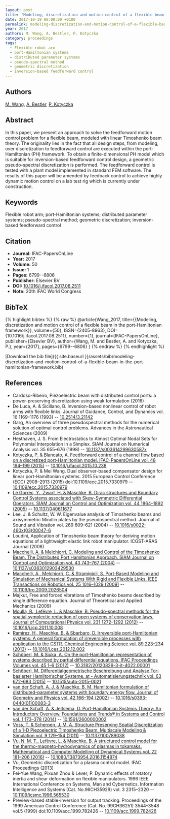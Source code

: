 ```yaml
---
layout: post
title: "Modeling, discretization and motion control of a flexible beam in the port-Hamiltonian framework"
date: 2017-10-19 00:00:00 +0100
permalink: modeling-discretization-and-motion-control-of-a-flexible-beam-in-the-port-hamiltonian-framework
year: 2017
authors: M. Wang, A. Bestler, P. Kotyczka
category: proceedings
tags:
  - Flexible robot arm
  - port-Hamiltonian systems
  - distributed parameter systems
  - pseudo-spectral method
  - geometric discretization
  - inversion-based feedforward control
---
```

 
## Authors
[M. Wang](authors/mei-wang), [A. Bestler](authors/a-bestler), [P. Kotyczka](authors/paul-kotyczka)
 
## Abstract
In this paper, we present an approach to solve the feedforward motion control problem for a flexible beam, modeled with linear Timoshenko beam theory. The originality lies in the fact that all design steps, from modeling, over discretization to feedforward control are executed within the port-Hamiltonian (PH) framework. To obtain a finite-dimensional PH model which is suitable for inversion-based feedforward control design, a geometric pseudo-spectral discretization is performed. The feedforward control is tested with a plant model implemented in standard FEM software. The results of this paper will be amended by feedback control to achieve highly dynamic motion control on a lab test rig which is currently under construction.
 
## Keywords
Flexible robot arm; port-Hamiltonian systems; distributed parameter systems; pseudo-spectral method; geometric discretization; inversion-based feedforward control
 
## Citation
- **Journal:** IFAC-PapersOnLine
- **Year:** 2017
- **Volume:** 50
- **Issue:** 1
- **Pages:** 6799--6806
- **Publisher:** Elsevier BV
- **DOI:** [10.1016/j.ifacol.2017.08.2511](https://doi.org/10.1016/j.ifacol.2017.08.2511)
- **Note:** 20th IFAC World Congress
 
## BibTeX
{% highlight bibtex %}
{% raw %}
@article{Wang_2017,
  title={{Modeling, discretization and motion control of a flexible beam in the port-Hamiltonian framework}},
  volume={50},
  ISSN={2405-8963},
  DOI={10.1016/j.ifacol.2017.08.2511},
  number={1},
  journal={IFAC-PapersOnLine},
  publisher={Elsevier BV},
  author={Wang, M. and Bestler, A. and Kotyczka, P.},
  year={2017},
  pages={6799--6806}
}
{% endraw %}
{% endhighlight %}
 
[Download the bib file]({{ site.baseurl }}/assets/bib/modeling-discretization-and-motion-control-of-a-flexible-beam-in-the-port-hamiltonian-framework.bib)
 
## References
- Cardoso-Ribeiro, Piezoelectric beam with distributed control ports: a power-preserving discretization using weak formulation (2016)
- De Luca, A. & Siciliano, B. Inversion-based nonlinear control of robot arms with flexible links. Journal of Guidance, Control, and Dynamics vol. 16 1169–1176 (1993) -- [10.2514/3.21142](https://doi.org/10.2514/3.21142)
- Garg, An overview of three pseudospectral methods for the numerical solution of optimal control problems. Advances in the Astronautical Sciences (2009)
- Hesthaven, J. S. From Electrostatics to Almost Optimal Nodal Sets for Polynomial Interpolation in a Simplex. SIAM Journal on Numerical Analysis vol. 35 655–676 (1998) -- [10.1137/s003614299630587x](https://doi.org/10.1137/s003614299630587x)
- [Kotyczka, P. & Blancato, A. Feedforward control of a channel flow based on a discretized port-Hamiltonian model. IFAC-PapersOnLine vol. 48 194–199 (2015)](feedforward-control-of-a-channel-flow-based-on-a-discretized-port-hamiltonian-model) -- [10.1016/j.ifacol.2015.10.238](https://doi.org/10.1016/j.ifacol.2015.10.238)
- Kotyczka, P. & Mei Wang. Dual observer-based compensator design for linear port-Hamiltonian systems. 2015 European Control Conference (ECC) 2908–2913 (2015) doi:10.1109/ecc.2015.7330979 -- [10.1109/ecc.2015.7330979](https://doi.org/10.1109/ecc.2015.7330979)
- [Le Gorrec, Y., Zwart, H. & Maschke, B. Dirac structures and Boundary Control Systems associated with Skew-Symmetric Differential Operators. SIAM Journal on Control and Optimization vol. 44 1864–1892 (2005)](dirac-structures-and-boundary-control-systems-associated-with-skew-symmetric-differential-operators) -- [10.1137/040611677](https://doi.org/10.1137/040611677)
- Lee, J. & Schultz, W. W. Eigenvalue analysis of Timoshenko beams and axisymmetric Mindlin plates by the pseudospectral method. Journal of Sound and Vibration vol. 269 609–621 (2004) -- [10.1016/s0022-460x(03)00047-6](https://doi.org/10.1016/s0022-460x(03)00047-6)
- Loudini, Application of Timoshenko beam theory for deriving motion equations of a lightweight elastic link robot manipulator. ICGST-ARAS Journal (2006)
- [Macchelli, A. & Melchiorri, C. Modeling and Control of the Timoshenko Beam. The Distributed Port Hamiltonian Approach. SIAM Journal on Control and Optimization vol. 43 743–767 (2004)](modeling-and-control-of-the-timoshenko-beam-the-distributed-port-hamiltonian-approach) -- [10.1137/s0363012903429530](https://doi.org/10.1137/s0363012903429530)
- [Macchelli, A., Melchiorri, C. & Stramigioli, S. Port-Based Modeling and Simulation of Mechanical Systems With Rigid and Flexible Links. IEEE Transactions on Robotics vol. 25 1016–1029 (2009)](port-based-modeling-and-simulation-of-mechanical-systems-with-rigid-and-flexible-links) -- [10.1109/tro.2009.2026504](https://doi.org/10.1109/tro.2009.2026504)
- Majkut, Free and forced vibrations of Timoshenko beams described by single difference equation. Journal of Theoretical and Applied Mechanics (2009)
- [Moulla, R., Lefévre, L. & Maschke, B. Pseudo-spectral methods for the spatial symplectic reduction of open systems of conservation laws. Journal of Computational Physics vol. 231 1272–1292 (2012)](pseudo-spectral-methods-for-the-spatial-symplectic-reduction-of-open-systems-of-conservation-laws) -- [10.1016/j.jcp.2011.10.008](https://doi.org/10.1016/j.jcp.2011.10.008)
- [Ramirez, H., Maschke, B. & Sbarbaro, D. Irreversible port-Hamiltonian systems: A general formulation of irreversible processes with application to the CSTR. Chemical Engineering Science vol. 89 223–234 (2013)](irreversible-port-hamiltonian-systems-a-general-formulation-of-irreversible-processes-with-application-to-the-cstr) -- [10.1016/j.ces.2012.12.002](https://doi.org/10.1016/j.ces.2012.12.002)
- [Schöberl, M. & Siuka, A. On the port-Hamiltonian representation of systems described by partial differential equations. IFAC Proceedings Volumes vol. 45 1–6 (2012)](on-the-port-hamiltonian-representation-of-systems-described-by-partial-differential-equations) -- [10.3182/20120829-3-it-4022.00001](https://doi.org/10.3182/20120829-3-it-4022.00001)
- [Schöberl, M. Differentialgeometrische Beschreibung und Analyse Tor-basierter Hamilton’scher Systeme. at - Automatisierungstechnik vol. 63 672–683 (2015)](differentialgeometrische-beschreibung-und-analyse-tor-basierter-hamilton-scher-systeme) -- [10.1515/auto-2015-0021](https://doi.org/10.1515/auto-2015-0021)
- [van der Schaft, A. J. & Maschke, B. M. Hamiltonian formulation of distributed-parameter systems with boundary energy flow. Journal of Geometry and Physics vol. 42 166–194 (2002)](hamiltonian-formulation-of-distributed-parameter-systems-with-boundary-energy-flow) -- [10.1016/s0393-0440(01)00083-3](https://doi.org/10.1016/s0393-0440(01)00083-3)
- [van der Schaft, A. & Jeltsema, D. Port-Hamiltonian Systems Theory: An Introductory Overview. Foundations and Trends® in Systems and Control vol. 1 173–378 (2014)](port-hamiltonian-systems-theory-an-introductory-overview) -- [10.1561/2600000002](https://doi.org/10.1561/2600000002)
- [Voss, T. & Scherpen, J. M. A. Structure Preserving Spatial Discretization of a 1-D Piezoelectric Timoshenko Beam. Multiscale Modeling &amp; Simulation vol. 9 129–154 (2011)](structure-preserving-spatial-discretization-of-a-1-d-piezoelectric-timoshenko-beam) -- [10.1137/100789038](https://doi.org/10.1137/100789038)
- [Vu, N. M. T., Lefèvre, L. & Maschke, B. A structured control model for the thermo-magneto-hydrodynamics of plasmas in tokamaks. Mathematical and Computer Modelling of Dynamical Systems vol. 22 181–206 (2016)](a-structured-control-model-for-the-thermo-magneto-hydrodynamics-of-plasmas-in-tokamaks) -- [10.1080/13873954.2016.1154874](https://doi.org/10.1080/13873954.2016.1154874)
- Vu, Geometric discretization for a plasma control model. IFAC Proceedings (2013)
- Fei-Yue Wang, Pixuan Zhou & Lever, P. Dynamic effects of rotatory inertia and shear deformation on flexible manipulators. 1996 IEEE International Conference on Systems, Man and Cybernetics. Information Intelligence and Systems (Cat. No.96CH35929) vol. 3 2315–2320 -- [10.1109/icsmc.1996.565530](https://doi.org/10.1109/icsmc.1996.565530)
- Preview-based stable-inversion for output tracking. Proceedings of the 1999 American Control Conference (Cat. No. 99CH36251) 3544–3548 vol.5 (1999) doi:10.1109/acc.1999.782426 -- [10.1109/acc.1999.782426](https://doi.org/10.1109/acc.1999.782426)

